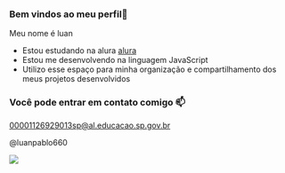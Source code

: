 ### Bem vindos ao meu perfil💙

Meu nome é luan 

- Estou estudando na alura [alura](https://www.alura.com.br)
- Estou me desenvolvendo na linguagem JavaScript
- Utilizo esse espaço para minha organização e compartilhamento dos meus projetos desenvolvidos

### Você pode entrar em contato comigo 📫

00001126929013sp@al.educacao.sp.gov.br

@luanpablo660

![](https://media.tenor.com/ljsPFHmHZ2YAAAAM/%D0%B1%D0%B0%D0%B9%D0%BA-%D0%B2%D0%B8%D0%BB%D0%BB%D0%B8.gif)


